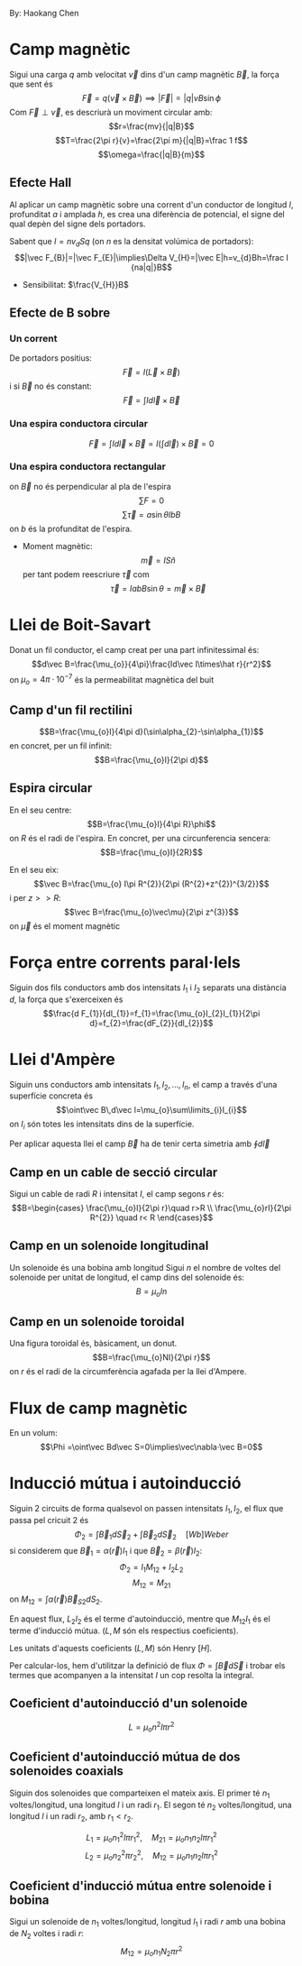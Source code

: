 By: Haokang Chen
# Camp magnètic
Sigui una carga $q$ amb velocitat $\vec v$ dins d'un camp magnètic $\vec B$, la força que sent és $$\vec F=q(\vec v\times\vec B)\implies|\vec F|=|q|vB\sin\phi$$
Com $\vec F\perp\vec v$, es descriurà un moviment circular amb: $$r=\frac{mv}{|q|B}$$ $$T=\frac{2\pi r}{v}=\frac{2\pi m}{|q|B}=\frac 1 f$$ $$\omega=\frac{|q|B}{m}$$
## Efecte Hall
Al aplicar un camp magnètic sobre una corrent d'un conductor de longitud $l$, profunditat $a$ i amplada $h$, es crea una diferència de potencial, el signe del qual depèn del signe dels portadors.

Sabent que $I=nv_{d}Sq$ (on $n$ es la densitat volúmica de portadors): $$|\vec F_{B}|=|\vec F_{E}|\implies\Delta V_{H}=|\vec E|h=v_{d}Bh=\frac I {na|q|}B$$
- Sensibilitat: $\frac{V_{H}}B$
## Efecte de B sobre
### Un corrent
De portadors positius: $$\vec F=I(\vec L\times\vec B)$$ i si $\vec B$ no és constant: $$\vec F=\int Id\vec l\times\vec B$$
### Una espira conductora circular
$$\vec F=\int Id\vec l\times\vec B=I(\int d\vec l)\times\vec B=0$$
### Una espira conductora rectangular
on $\vec B$ no és perpendicular al pla de l'espira
$$\sum\limits F=0$$ $$\sum\limits\vec\tau=a\sin\theta I bB$$ on $b$ és la profunditat de l'espira.
- Moment magnètic: $$\vec m=IS\hat n$$ per tant podem reescriure $\vec\tau$ com $$\vec\tau=IabB\sin\theta=\vec m\times\vec B$$

# Llei de Boit-Savart
Donat un fil conductor, el camp creat per una part infinitessimal és: $$d\vec B=\frac{\mu_{o}}{4\pi}\frac{Id\vec l\times\hat r}{r^2}$$ on $\mu_{o}=4\pi·10^{-7}$ és la permeabilitat magnètica del buit
## Camp d'un fil rectilini
$$B=\frac{\mu_{o}I}{4\pi d}(\sin\alpha_{2}-\sin\alpha_{1})$$ en concret, per un fil infinit: $$B=\frac{\mu_{o}I}{2\pi d}$$
## Espira circular
En el seu centre:
$$B=\frac{\mu_{o}I}{4\pi R}\phi$$ on $R$ és el radi de l'espira.
En concret, per una circunferencia sencera: $$B=\frac{\mu_{o}I}{2R}$$

En el seu eix: $$\vec B=\frac{\mu_{o} I\pi R^{2}}{2\pi (R^{2}+z^{2})^{3/2}}$$ i per $z>>R$: $$\vec B=\frac{\mu_{o}\vec\mu}{2\pi z^{3}}$$ on $\vec \mu$ és el moment magnètic

# Força entre corrents paral·lels
Siguin dos fils conductors amb dos intensitats $I_{1}$ i $I_{2}$ separats una distància $d$, la força que s'exerceixen és $$\frac{d F_{1}}{dl_{1}}=f_{1}=\frac{\mu_{o}I_{2}I_{1}}{2\pi d}=f_{2}=\frac{dF_{2}}{dl_{2}}$$
# Llei d'Ampère
Siguin uns conductors amb intensitats $I_{1},I_{2},\dots,I_{n}$, el camp a través d'una superfície concreta és $$\oint\vec B\,d\vec l=\mu_{o}\sum\limits_{i}I_{i}$$ on $I_{i}$ són totes les intensitats dins de la superfície.

Per aplicar aquesta llei el camp $\vec B$ ha de tenir certa simetria amb $\oint d\vec l$

## Camp en un cable de secció circular
Sigui un cable de radi $R$ i intensitat $I$, el camp segons $r$ és: $$B=\begin{cases}
\frac{\mu_{o}I}{2\pi r}\quad r>R \\
\frac{\mu_{o}rI}{2\pi R^{2}} \quad r< R
\end{cases}$$

## Camp en un solenoide longitudinal
Un solenoide és una bobina amb longitud
Sigui $n$ el nombre de voltes del solenoide per unitat de longitud, el camp dins del solenoide és: $$B=\mu_{o}In$$
## Camp en un solenoide toroidal
Una figura toroidal és, bàsicament, un donut.
$$B=\frac{\mu_{o}NI}{2\pi r}$$ on $r$ és el radi de la circumferència agafada per la llei d'Ampere.

# Flux de camp magnètic
En un volum: $$\Phi =\oint\vec Bd\vec S=0\implies\vec\nabla·\vec B=0$$
# Inducció mútua i autoinducció
Siguin 2 circuits de forma qualsevol on passen intensitats $I_{1},I_{2}$, el flux que passa pel cricuit 2 és $$\Phi_{2}=\int\vec B_{1}d\vec S_{2}+\int\vec B_{2}d\vec S_{2}\quad[Wb]Weber$$ si considerem que $\vec B_{1}=\alpha(\vec r)I_{1}$ i que $\vec B_{2}=\beta(\vec r)I_{2}$:
$$\Phi_{2}=I_1M_{12}+I_{2}L_{2}$$
$$M_{12}=M_{21}$$
 on $M_{12}=\int\alpha(\vec r)\vec B_{S2}dS_{2}$.

En aquest flux, $L_{2}I_{2}$ és el terme d'autoinducció, mentre que $M_{12}I_{1}$ és el terme d'inducció mútua. ($L,M$ són els respectius coeficients).


 Les unitats d'aquests coeficients ($L,M$) són Henry $[H]$.

Per calcular-los, hem d'utilitzar la definició de flux $\Phi=\int\vec Bd\vec S$ i trobar els termes que acompanyen a la intensitat $I$ un cop resolta la integral.
## Coeficient d'autoinducció d'un solenoide
$$L=\mu_{o}n^{2}l\pi r^{2}$$
## Coeficient d'autoinducció mútua de dos solenoides coaxials
Siguin dos solenoides que comparteixen el mateix axis. 
El primer té $n_{1}$ voltes/longitud, una longitud $l$ i un radi $r_{1}$. El segon té $n_{2}$ voltes/longitud, una longitud $l$ i un radi $r_{2}$, amb $r_{1}< r_{2}$.

$$L_{1}=\mu_{o}n_{1}^{2}l\pi r_{1}^{2},\quad M_{21}=\mu_{o}n_{1}n_{2}l\pi r_{1}^{2}$$ $$L_{2}=\mu_{o}n_{2}^{2}\pi r_{2}^{2},\quad M_{12}=\mu_{o}n_{1}n_{2}l\pi r_{1}^{2}$$
## Coeficient d'inducció mútua entre solenoide i bobina
Sigui un solenoide de $n_{1}$ voltes/longitud, longitud $l_{1}$ i radi $r$ amb una bobina de $N_{2}$ voltes i radi $r$: $$M_{12}=\mu_{o}n_{1}N_{2} \pi r^{2}$$